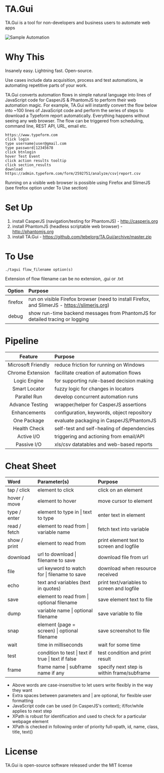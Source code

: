 # TA.Gui
TA.Gui is a tool for non-developers and business users to automate web apps

![Sample Automation](https://github.com/tebelorg/TA.Gui/raw/master/sample.png)

# Why This
Insanely easy. Lightning fast. Open-source.

Use cases include data acquisition, process and test automations, ie automating repetitive parts of your work.

TA.Gui converts automation flows in simple natural language into lines of JavaScript code for CasperJS & PhantomJS to perform their web automation magic. For example, TA.Gui will instantly convert the flow below into ~100 lines of JavaScript code and perform the series of steps to download a Typeform report automatically. Everything happens without seeing any web browser. The flow can be triggered from scheduling, command line, REST API, URL, email etc.

```
https://www.typeform.com
click login
type username|user@gmail.com
type password|12345678
click btnlogin
hover Test Event
click action results tooltip
click section_results
download https://admin.typeform.com/form/2592751/analyze/csv|report.csv
```
Running on a visible web browser is possible using Firefox and SlimerJS (see firefox option under To Use section)

# Set Up
1. install CasperJS (navigation/testing for PhantomJS) - http://casperjs.org
2. install PhantomJS (headless scriptable web browser) - http://phantomjs.org
3. install TA.Gui - https://github.com/tebelorg/TA.Gui/archive/master.zip

# To Use
```
./tagui flow_filename option(s)
```
Extension of flow filename can be no extension, .gui or .txt

Option|Purpose
:----:|:------
firefox|run on visible Firefox browser (need to install Firefox, and SlimerJS - https://slimerjs.org)
debug|show run-time backend messages from PhantomJS for detailed tracing or logging

# Pipeline
Feature|Purpose
:-----:|:------
Microsoft Friendly|reduce friction for running on Windows
Chrome Extension|facilitate creation of automation flows
Logic Engine|for supporting rule-based decision making
Smart Locator|fuzzy logic for changes in locators
Parallel Run|develop concurrent automation runs
Advance Testing|wrapper/helper for CasperJS assertions
Enhancements|configuration, keywords, object repository
One Package|evaluate packaging in CasperJS/PhantomJS
Health Check|self-test and self-healing of dependencies
Active I/O|triggering and actioning from email/API
Passive I/O|xls/csv datatables and web-based reports

# Cheat Sheet
Word|Parameter(s)|Purpose
:---|:-----------|:------
tap / click|element to click|click on an element
hover / move|element to hover|move cursor to element
type / enter|element to type in &#124; text to type|enter text in element
read / fetch|element to read from &#124; variable name|fetch text into variable
show / print|element to read from|print element text to screen and logfile
download|url to download &#124; filename to save|download file from url
file|url keyword to watch for &#124; filename to save|download when resource received
echo|text and variables (text in quotes)|print text/variables to screen and logfile
save|element to read from &#124; optional filename|save element text to file
dump|variable name &#124; optional filename|save variable to file
snap|element (page = screen) &#124; optional filename|save screenshot to file
wait|time in milliseconds|wait for some time
test|condition to test &#124; text if true &#124; text if false|test condition and print result
frame|frame name &#124; subframe name if any|specify next step is within frame/subframe

- Above words are case-insensitive to let users write flexibly in the way they want
- Extra spaces between parameters and | are optional, for flexible user formatting
- JavaScript code can be used (in CasperJS's context); if/for/while applies to next step
- XPath is robust for identification and used to check for a particular webpage element
- XPath is checked in following order of priority full-xpath, id, name, class, title, text()

# License
TA.Gui is open-source software released under the MIT license
